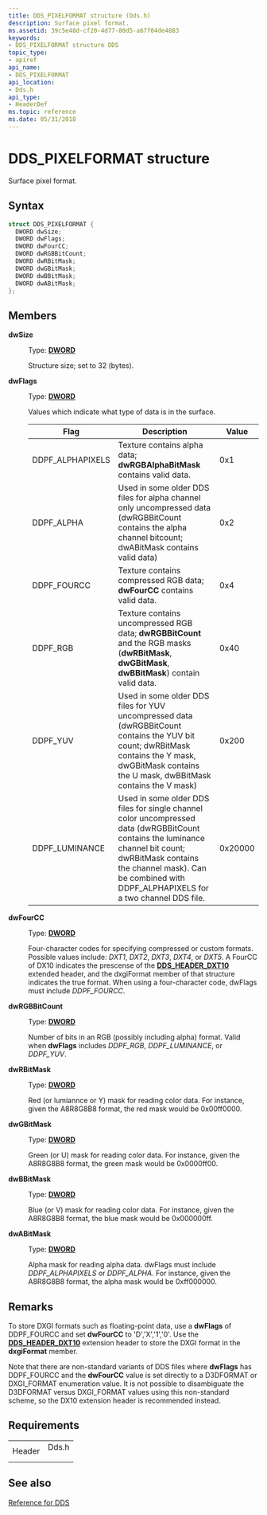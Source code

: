 ```yaml
---
title: DDS_PIXELFORMAT structure (Dds.h)
description: Surface pixel format.
ms.assetid: 39c5e48d-cf20-4d77-80d5-a67f04de4883
keywords:
- DDS_PIXELFORMAT structure DDS
topic_type:
- apiref
api_name:
- DDS_PIXELFORMAT
api_location:
- Dds.h
api_type:
- HeaderDef
ms.topic: reference
ms.date: 05/31/2018
---
```


# DDS\_PIXELFORMAT structure

Surface pixel format.

## Syntax


```C++
struct DDS_PIXELFORMAT {
  DWORD dwSize;
  DWORD dwFlags;
  DWORD dwFourCC;
  DWORD dwRGBBitCount;
  DWORD dwRBitMask;
  DWORD dwGBitMask;
  DWORD dwBBitMask;
  DWORD dwABitMask;
};
```



## Members

<dl> <dt>

**dwSize**
</dt> <dd>

Type: **[**DWORD**](https://docs.microsoft.com/windows/desktop/WinProg/windows-data-types)**

</dd> <dd>

Structure size; set to 32 (bytes).

</dd> <dt>

**dwFlags**
</dt> <dd>

Type: **[**DWORD**](https://docs.microsoft.com/windows/desktop/WinProg/windows-data-types)**

</dd> <dd>

Values which indicate what type of data is in the surface.



| Flag              | Description                                                                                                                                                                                                                                | Value   |
|-------------------|--------------------------------------------------------------------------------------------------------------------------------------------------------------------------------------------------------------------------------------------|---------|
| DDPF\_ALPHAPIXELS | Texture contains alpha data; **dwRGBAlphaBitMask** contains valid data.                                                                                                                                                                    | 0x1     |
| DDPF\_ALPHA       | Used in some older DDS files for alpha channel only uncompressed data (dwRGBBitCount contains the alpha channel bitcount; dwABitMask contains valid data)                                                                                  | 0x2     |
| DDPF\_FOURCC      | Texture contains compressed RGB data; **dwFourCC** contains valid data.                                                                                                                                                                    | 0x4     |
| DDPF\_RGB         | Texture contains uncompressed RGB data; **dwRGBBitCount** and the RGB masks (**dwRBitMask**, **dwGBitMask**, **dwBBitMask**) contain valid data.                                                                                           | 0x40    |
| DDPF\_YUV         | Used in some older DDS files for YUV uncompressed data (dwRGBBitCount contains the YUV bit count; dwRBitMask contains the Y mask, dwGBitMask contains the U mask, dwBBitMask contains the V mask)                                          | 0x200   |
| DDPF\_LUMINANCE   | Used in some older DDS files for single channel color uncompressed data (dwRGBBitCount contains the luminance channel bit count; dwRBitMask contains the channel mask). Can be combined with DDPF\_ALPHAPIXELS for a two channel DDS file. | 0x20000 |



 

</dd> <dt>

**dwFourCC**
</dt> <dd>

Type: **[**DWORD**](https://docs.microsoft.com/windows/desktop/WinProg/windows-data-types)**

</dd> <dd>

Four-character codes for specifying compressed or custom formats. Possible values include: *DXT1*, *DXT2*, *DXT3*, *DXT4*, or *DXT5*. A FourCC of DX10 indicates the prescense of the [**DDS\_HEADER\_DXT10**](dds-header-dxt10.md) extended header, and the dxgiFormat member of that structure indicates the true format. When using a four-character code, dwFlags must include *DDPF\_FOURCC*.

</dd> <dt>

**dwRGBBitCount**
</dt> <dd>

Type: **[**DWORD**](https://docs.microsoft.com/windows/desktop/WinProg/windows-data-types)**

</dd> <dd>

Number of bits in an RGB (possibly including alpha) format. Valid when **dwFlags** includes *DDPF\_RGB*, *DDPF\_LUMINANCE*, or *DDPF\_YUV*.

</dd> <dt>

**dwRBitMask**
</dt> <dd>

Type: **[**DWORD**](https://docs.microsoft.com/windows/desktop/WinProg/windows-data-types)**

</dd> <dd>

Red (or lumiannce or Y) mask for reading color data. For instance, given the A8R8G8B8 format, the red mask would be 0x00ff0000.

</dd> <dt>

**dwGBitMask**
</dt> <dd>

Type: **[**DWORD**](https://docs.microsoft.com/windows/desktop/WinProg/windows-data-types)**

</dd> <dd>

Green (or U) mask for reading color data. For instance, given the A8R8G8B8 format, the green mask would be 0x0000ff00.

</dd> <dt>

**dwBBitMask**
</dt> <dd>

Type: **[**DWORD**](https://docs.microsoft.com/windows/desktop/WinProg/windows-data-types)**

</dd> <dd>

Blue (or V) mask for reading color data. For instance, given the A8R8G8B8 format, the blue mask would be 0x000000ff.

</dd> <dt>

**dwABitMask**
</dt> <dd>

Type: **[**DWORD**](https://docs.microsoft.com/windows/desktop/WinProg/windows-data-types)**

</dd> <dd>

Alpha mask for reading alpha data. dwFlags must include *DDPF\_ALPHAPIXELS* or *DDPF\_ALPHA*. For instance, given the A8R8G8B8 format, the alpha mask would be 0xff000000.

</dd> </dl>

## Remarks

To store DXGI formats such as floating-point data, use a **dwFlags** of DDPF\_FOURCC and set **dwFourCC** to 'D','X','1','0'. Use the [**DDS\_HEADER\_DXT10**](dds-header-dxt10.md) extension header to store the DXGI format in the **dxgiFormat** member.

Note that there are non-standard variants of DDS files where **dwFlags** has DDPF\_FOURCC and the **dwFourCC** value is set directly to a D3DFORMAT or DXGI\_FORMAT enumeration value. It is not possible to disambiguate the D3DFORMAT versus DXGI\_FORMAT values using this non-standard scheme, so the DX10 extension header is recommended instead.

## Requirements



|                   |                                                                                  |
|-------------------|----------------------------------------------------------------------------------|
| Header<br/> | <dl> <dt>Dds.h</dt> </dl> |



## See also

<dl> <dt>

[Reference for DDS](dx-graphics-dds-reference.md)
</dt> </dl>

 

 





